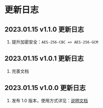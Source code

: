 # 更新日志

## 2023.01.15 v1.1.0 更新日志

1. 提升加密安全：`AES-256-CBC => AES-256-GCM`

## 2023.01.15 v1.0.1 更新日志

1. 完善文档

## 2023.01.15 v1.0.0 更新日志

1. 发布 1.0 版本，使用方式详见：[说明文档](./README.md)
